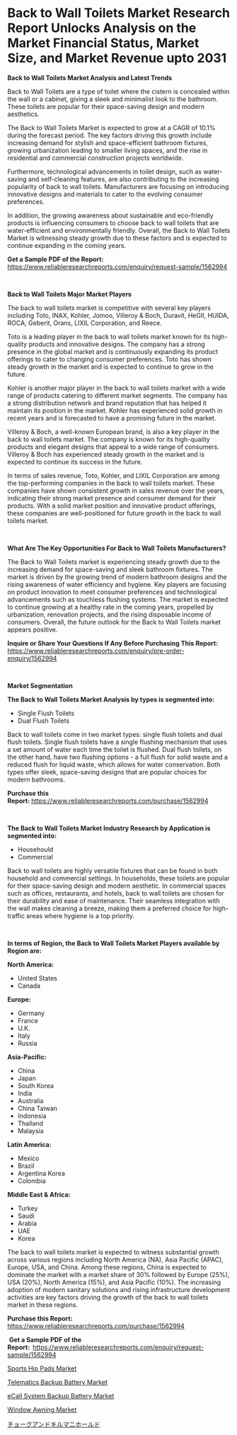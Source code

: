 <p><h1>Back to Wall Toilets Market Research Report Unlocks Analysis on the Market Financial Status, Market Size, and Market Revenue upto 2031</h1></p><p><strong>Back to Wall Toilets Market Analysis and Latest Trends</strong></p>
<p><p>Back to Wall Toilets are a type of toilet where the cistern is concealed within the wall or a cabinet, giving a sleek and minimalist look to the bathroom. These toilets are popular for their space-saving design and modern aesthetics.</p><p>The Back to Wall Toilets Market is expected to grow at a CAGR of 10.1% during the forecast period. The key factors driving this growth include increasing demand for stylish and space-efficient bathroom fixtures, growing urbanization leading to smaller living spaces, and the rise in residential and commercial construction projects worldwide.</p><p>Furthermore, technological advancements in toilet design, such as water-saving and self-cleaning features, are also contributing to the increasing popularity of back to wall toilets. Manufacturers are focusing on introducing innovative designs and materials to cater to the evolving consumer preferences.</p><p>In addition, the growing awareness about sustainable and eco-friendly products is influencing consumers to choose back to wall toilets that are water-efficient and environmentally friendly. Overall, the Back to Wall Toilets Market is witnessing steady growth due to these factors and is expected to continue expanding in the coming years.</p></p>
<p><strong>Get a Sample PDF of the Report:&nbsp;</strong> <a href="https://www.reliableresearchreports.com/enquiry/request-sample/1562994">https://www.reliableresearchreports.com/enquiry/request-sample/1562994</a></p>
<p>&nbsp;</p>
<p><strong>Back to Wall Toilets Major Market Players</strong></p>
<p><p>The back to wall toilets market is competitive with several key players including Toto, INAX, Kohler, Jomoo, Villeroy & Boch, Duravit, HeGII, HUIDA, ROCA, Geberit, Orans, LIXIL Corporation, and Reece. </p><p>Toto is a leading player in the back to wall toilets market known for its high-quality products and innovative designs. The company has a strong presence in the global market and is continuously expanding its product offerings to cater to changing consumer preferences. Toto has shown steady growth in the market and is expected to continue to grow in the future.</p><p>Kohler is another major player in the back to wall toilets market with a wide range of products catering to different market segments. The company has a strong distribution network and brand reputation that has helped it maintain its position in the market. Kohler has experienced solid growth in recent years and is forecasted to have a promising future in the market.</p><p>Villeroy & Boch, a well-known European brand, is also a key player in the back to wall toilets market. The company is known for its high-quality products and elegant designs that appeal to a wide range of consumers. Villeroy & Boch has experienced steady growth in the market and is expected to continue its success in the future.</p><p>In terms of sales revenue, Toto, Kohler, and LIXIL Corporation are among the top-performing companies in the back to wall toilets market. These companies have shown consistent growth in sales revenue over the years, indicating their strong market presence and consumer demand for their products. With a solid market position and innovative product offerings, these companies are well-positioned for future growth in the back to wall toilets market.</p></p>
<p>&nbsp;</p>
<p><strong>What Are The Key Opportunities For Back to Wall Toilets Manufacturers?</strong></p>
<p><p>The Back to Wall Toilets market is experiencing steady growth due to the increasing demand for space-saving and sleek bathroom fixtures. The market is driven by the growing trend of modern bathroom designs and the rising awareness of water efficiency and hygiene. Key players are focusing on product innovation to meet consumer preferences and technological advancements such as touchless flushing systems. The market is expected to continue growing at a healthy rate in the coming years, propelled by urbanization, renovation projects, and the rising disposable income of consumers. Overall, the future outlook for the Back to Wall Toilets market appears positive.</p></p>
<p><strong>Inquire or Share Your Questions If Any Before Purchasing This Report:</strong> <a href="https://www.reliableresearchreports.com/enquiry/pre-order-enquiry/1562994">https://www.reliableresearchreports.com/enquiry/pre-order-enquiry/1562994</a></p>
<p>&nbsp;</p>
<p><strong>Market Segmentation</strong></p>
<p><strong>The Back to Wall Toilets Market Analysis by types is segmented into:</strong></p>
<p><ul><li>Single Flush Toilets</li><li>Dual Flush Toilets</li></ul></p>
<p><p>Back to wall toilets come in two market types: single flush toilets and dual flush toilets. Single flush toilets have a single flushing mechanism that uses a set amount of water each time the toilet is flushed. Dual flush toilets, on the other hand, have two flushing options - a full flush for solid waste and a reduced flush for liquid waste, which allows for water conservation. Both types offer sleek, space-saving designs that are popular choices for modern bathrooms.</p></p>
<p><strong>Purchase this Report:&nbsp;</strong><a href="https://www.reliableresearchreports.com/purchase/1562994">https://www.reliableresearchreports.com/purchase/1562994</a></p>
<p>&nbsp;</p>
<p><strong>The Back to Wall Toilets Market Industry Research by Application is segmented into:</strong></p>
<p><ul><li>Househould</li><li>Commercial</li></ul></p>
<p><p>Back to wall toilets are highly versatile fixtures that can be found in both household and commercial settings. In households, these toilets are popular for their space-saving design and modern aesthetic. In commercial spaces such as offices, restaurants, and hotels, back to wall toilets are chosen for their durability and ease of maintenance. Their seamless integration with the wall makes cleaning a breeze, making them a preferred choice for high-traffic areas where hygiene is a top priority.</p></p>
<p>&nbsp;</p>
<p><strong>In terms of Region, the Back to Wall Toilets Market Players available by Region are:</strong></p>
<p>
    <p> <strong> North America: </strong>
        <ul>
            <li>United States</li>
            <li>Canada</li>
        </ul>
        </p> 
    <p> <strong> Europe: </strong>
        <ul>
            <li>Germany</li>
            <li>France</li>
            <li>U.K.</li>
            <li>Italy</li>
            <li>Russia</li>
        </ul>
        </p> 
    <p> <strong> Asia-Pacific: </strong>
        <ul>
            <li>China</li>
            <li>Japan</li>
            <li>South Korea</li>
            <li>India</li>
            <li>Australia</li>
            <li>China Taiwan</li>
            <li>Indonesia</li>
            <li>Thailand</li>
            <li>Malaysia</li>
        </ul>
        </p> 
    <p> <strong> Latin America: </strong>
        <ul>
            <li>Mexico</li>
            <li>Brazil</li>
            <li>Argentina Korea</li>
            <li>Colombia</li>
        </ul>
        </p> 
    <p> <strong> Middle East & Africa: </strong>
        <ul>
            <li>Turkey</li>
            <li>Saudi</li>
            <li>Arabia</li>
            <li>UAE</li>
            <li>Korea</li>
        </ul>
    </p>
    </p>
<p><p>The back to wall toilets market is expected to witness substantial growth across various regions including North America (NA), Asia Pacific (APAC), Europe, USA, and China. Among these regions, China is expected to dominate the market with a market share of 30% followed by Europe (25%), USA (20%), North America (15%), and Asia Pacific (10%). The increasing adoption of modern sanitary solutions and rising infrastructure development activities are key factors driving the growth of the back to wall toilets market in these regions.</p></p>
<p><strong>Purchase this Report: </strong><a href="https://www.reliableresearchreports.com/purchase/1562994">https://www.reliableresearchreports.com/purchase/1562994</a></p>
<p>&nbsp;<strong>Get a Sample PDF of the Report:&nbsp;&nbsp;</strong><a href="https://www.reliableresearchreports.com/enquiry/request-sample/1562994">https://www.reliableresearchreports.com/enquiry/request-sample/1562994</a></p>
<p><strong></strong></p>
<p><p><a href="https://github.com/derrinmiltonellis35gcl/Market-Research-Report-List-1/blob/main/sports-hip-pads-market.md">Sports Hip Pads Market</a></p><p><a href="https://issuu.com/reportprime-2/docs/telematics-backup-battery-market-size-2030.pptx">Telematics Backup Battery Market</a></p><p><a href="https://issuu.com/reportprime-2/docs/ecall-system-backup-battery-market-size-2030.pptx">eCall System Backup Battery Market</a></p><p><a href="https://github.com/Chiragrp22/Market-Research-Report-List-3/blob/main/window-awning-market.md">Window Awning Market</a></p><p><a href="https://github.com/hwbcz413288296/Market-Research-Report-List-1/blob/main/68847453293.md">チョークアンドキルマニホールド</a></p></p>